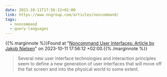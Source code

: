 ```yaml
---
date: 2023-10-11T17:56:12+02:00
link: https://www.nngroup.com/articles/noncommand/
tags:
  - noncommand
  - query-languages
---
```

{{% marginnote %}}Found at "[Noncommand User Interfaces: Article by Jakob Nielsen](https://web.archive.org/web/20231011175612/https://www.nngroup.com/articles/noncommand/)" on 2023-10-11 17:56:12 +02:00.{{% /marginnote %}}

> Several new user interface technologies and interaction principles seem to define a new generation of user interfaces that will move off the flat screen and into the physical world to some extent.